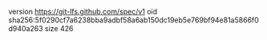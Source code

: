 version https://git-lfs.github.com/spec/v1
oid sha256:5f0290cf7a6238bba9adbf58a6ab150dc19eb5e769bf94e81a5866f0d940a263
size 426
